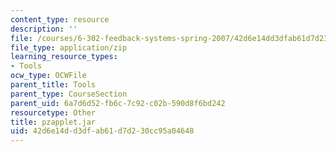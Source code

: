 ```yaml
---
content_type: resource
description: ''
file: /courses/6-302-feedback-systems-spring-2007/42d6e14dd3dfab61d7d230cc95a04648_pzapplet.jar
file_type: application/zip
learning_resource_types:
- Tools
ocw_type: OCWFile
parent_title: Tools
parent_type: CourseSection
parent_uid: 6a7d6d52-fb6c-7c92-c02b-590d8f6bd242
resourcetype: Other
title: pzapplet.jar
uid: 42d6e14d-d3df-ab61-d7d2-30cc95a04648
---
```

